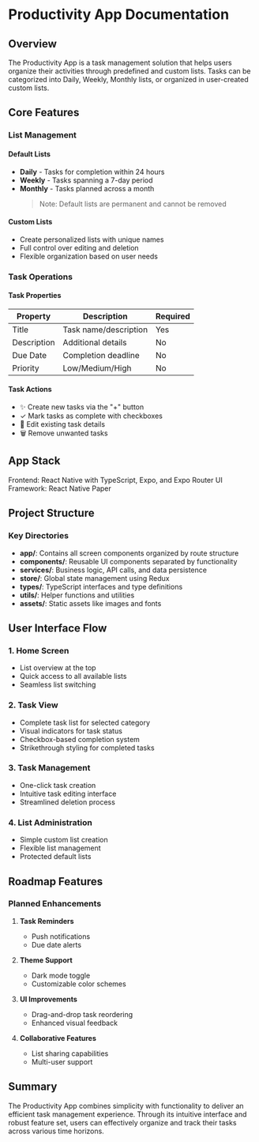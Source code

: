 # Productivity App Documentation

## Overview

The Productivity App is a task management solution that helps users organize their activities through predefined and custom lists. Tasks can be categorized into Daily, Weekly, Monthly lists, or organized in user-created custom lists.

## Core Features

### List Management

#### Default Lists

- **Daily** - Tasks for completion within 24 hours
- **Weekly** - Tasks spanning a 7-day period
- **Monthly** - Tasks planned across a month
  > Note: Default lists are permanent and cannot be removed

#### Custom Lists

- Create personalized lists with unique names
- Full control over editing and deletion
- Flexible organization based on user needs

### Task Operations

#### Task Properties

| Property    | Description           | Required |
| ----------- | --------------------- | -------- |
| Title       | Task name/description | Yes      |
| Description | Additional details    | No       |
| Due Date    | Completion deadline   | No       |
| Priority    | Low/Medium/High       | No       |

#### Task Actions

- ✨ Create new tasks via the "+" button
- ✓ Mark tasks as complete with checkboxes
- 📝 Edit existing task details
- 🗑️ Remove unwanted tasks

## App Stack

Frontend: React Native with TypeScript, Expo, and Expo Router
UI Framework: React Native Paper

## Project Structure

### Key Directories

- **app/**: Contains all screen components organized by route structure
- **components/**: Reusable UI components separated by functionality
- **services/**: Business logic, API calls, and data persistence
- **store/**: Global state management using Redux
- **types/**: TypeScript interfaces and type definitions
- **utils/**: Helper functions and utilities
- **assets/**: Static assets like images and fonts

## User Interface Flow

### 1. Home Screen

- List overview at the top
- Quick access to all available lists
- Seamless list switching

### 2. Task View

- Complete task list for selected category
- Visual indicators for task status
- Checkbox-based completion system
- Strikethrough styling for completed tasks

### 3. Task Management

- One-click task creation
- Intuitive task editing interface
- Streamlined deletion process

### 4. List Administration

- Simple custom list creation
- Flexible list management
- Protected default lists

## Roadmap Features

### Planned Enhancements

1. **Task Reminders**

   - Push notifications
   - Due date alerts

2. **Theme Support**

   - Dark mode toggle
   - Customizable color schemes

3. **UI Improvements**

   - Drag-and-drop task reordering
   - Enhanced visual feedback

4. **Collaborative Features**
   - List sharing capabilities
   - Multi-user support

## Summary

The Productivity App combines simplicity with functionality to deliver an efficient task management experience. Through its intuitive interface and robust feature set, users can effectively organize and track their tasks across various time horizons.
